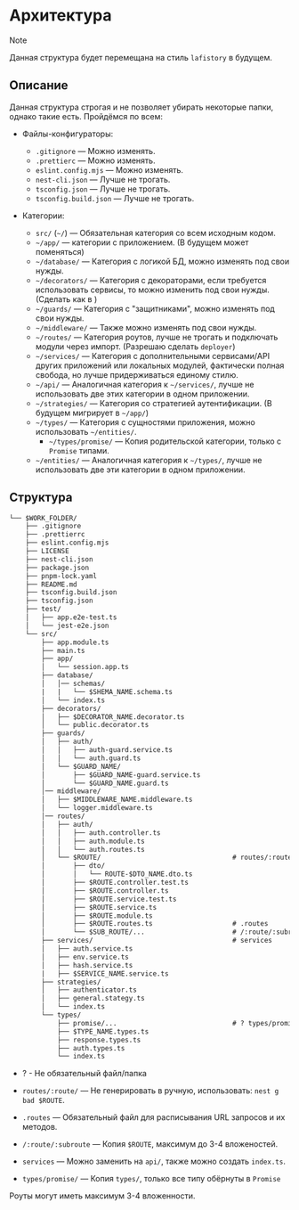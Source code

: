 # Архитектура

> [!NOTE]
> Данная структура будет перемещана на стиль `lafistory` в будущем.

## Описание

Данная структура строгая и не позволяет убирать некоторые папки, однако такие есть. Пройдёмся по всем:

- Файлы-конфигураторы:
  - `.gitignore` — Можно изменять.
  - `.prettierc` — Можно изменять.
  - `eslint.config.mjs` — Можно изменять.
  - `nest-cli.json` — Лучше не трогать.
  - `tsconfig.json` — Лучше не трогать.
  - `tsconfig.build.json` — Лучше не трогать.

- Категории:
  - `src/` (`~/`) — Обязательная категория со всем исходным кодом.
  - `~/app/` — категории с приложением. (В будущем может поменяться)
  - `~/database/` — Категория с логикой БД, можно изменять под свои нужды.
  - `~/decorators/` — Категория с декораторами, если требуется использовать сервисы, то можно изменить под свои нужды. (Сделать как в )
  - `~/guards/` — Категория с "защитниками", можно изменять под свои нужды.
  - `~/middleware/` — Также можно изменять под свои нужды.
  - `~/routes/` — Категория роутов, лучше не трогать и подключать модули через импорт. (Разрешаю сделать `deployer`)
  - `~/services/` — Категория с дополнительными сервисами/API других приложений или локальных модулей, фактически полная свобода, но лучше придерживаться единому стилю.
  - `~/api/` — Аналогичная категория к `~/services/`, лучше не использовать две этих категории в одном приложении.
  - `~/strategies/` — Категория со стратегией аутентификации. (В будущем мигрирует в `~/app/`)
  - `~/types/` — Категория с сущностями приложения, можно использовать `~/entities/`.
    - `~/types/promise/` — Копия родительской категории, только с `Promise` типами.
  - `~/entities/` — Аналогичная категория к `~/types/`, лучше не использовать две эти категории в одном приложении.

## Структура

```txt
└── $WORK_FOLDER/
    ├── .gitignore
    ├── .prettierrc
    ├── eslint.config.mjs
    ├── LICENSE
    ├── nest-cli.json
    ├── package.json
    ├── pnpm-lock.yaml
    ├── README.md
    ├── tsconfig.build.json
    ├── tsconfig.json
    ├── test/
    │   ├── app.e2e-test.ts
    │   └── jest-e2e.json
    └── src/
        ├── app.module.ts
        ├── main.ts
        ├── app/
        │   └── session.app.ts
        ├── database/
        │   │── schemas/
        |   |   └── $SHEMA_NAME.schema.ts
        │   └── index.ts
        ├── decorators/
        │   ├── $DECORATOR_NAME.decorator.ts
        │   └── public.decorator.ts
        ├── guards/
        │   ├── auth/
        │   │   ├── auth-guard.service.ts
        │   │   └── auth.guard.ts
        │   └── $GUARD_NAME/
        │       ├── $GUARD_NAME-guard.service.ts
        │       └── $GUARD_NAME.guard.ts
        │── middleware/
        │   ├── $MIDDLEWARE_NAME.middleware.ts
        │   └── logger.middleware.ts
        │── routes/
        │   ├── auth/
        │   │   ├── auth.controller.ts
        │   │   ├── auth.module.ts
        │   │   └── auth.routes.ts
        │   └── $ROUTE/                                 # routes/:route/
        │       ├── dto/
        │       │   └── ROUTE-$DTO_NAME.dto.ts
        │       ├── $ROUTE.controller.test.ts
        │       ├── $ROUTE.controller.ts
        │       ├── $ROUTE.service.test.ts
        │       ├── $ROUTE.service.ts
        │       ├── $ROUTE.module.ts
        │       ├── $ROUTE.routes.ts                    # .routes
        │       └── $SUB_ROUTE/...                      # /:route/:subroute
        ├── services/                                   # services
        │   ├── auth.service.ts
        │   ├── env.service.ts
        │   ├── hash.service.ts
        |   ├── $SERVICE_NAME.service.ts
        ├── strategies/
        │   ├── authenticator.ts
        │   ├── general.stategy.ts
        │   └── index.ts
        └── types/
            ├── promise/...                             # ? types/promise/
            ├── $TYPE_NAME.types.ts
            ├── response.types.ts
            ├── auth.types.ts
            └── index.ts
```

- ? - Не обязательный файл/папка

- `routes/:route/` — Не генерировать в ручную, использовать: `nest g bad $ROUTE`.
- `.routes` — Обязательный файл для расписывания URL запросов и их методов.
- `/:route/:subroute` — Копия `$ROUTE`, максимум до 3-4 вложеностей.
- `services` — Можно заменить на `api/`, также можно создать `index.ts`.
- `types/promise/` — Копия `types/`, только все типу обёрнуты в `Promise`

Роуты могут иметь максимум 3-4 вложенности.
